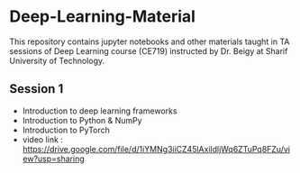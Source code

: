 # Deep-Learning-Material
This repository contains jupyter notebooks and other materials taught in TA sessions of Deep Learning course (CE719) instructed by Dr. Beigy at Sharif University of Technology.

## Session 1
- Introduction to deep learning frameworks
- Introduction to Python & NumPy
- Introduction to PyTorch
- video link : https://drive.google.com/file/d/1iYMNg3iiCZ45lAxildljWq6ZTuPq8FZu/view?usp=sharing


